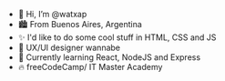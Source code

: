 - 👋 Hi, I’m @watxap
- 🏙️ From Buenos Aires, Argentina
- ✨ I'd like to do some cool stuff in HTML, CSS and JS
- 🌱 UX/UI designer wannabe
- 🧉 Currently learning React, NodeJS and Express
- 🔥 freeCodeCamp/ IT Master Academy

<!---
watxap/watxap is a ✨ special ✨ repository because its `README.md` (this file) appears on your GitHub profile.
You can click the Preview link to take a look at your changes.
--->
